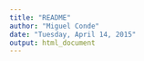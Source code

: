 ```yaml
---
title: "README"
author: "Miguel Conde"
date: "Tuesday, April 14, 2015"
output: html_document
---
```



